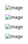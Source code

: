 ![image](https://user-images.githubusercontent.com/107635402/174117329-2b34b113-f531-4e57-b883-ad98c3480a52.png)

![image](https://user-images.githubusercontent.com/107635402/174117347-b6ce1c4f-d3a7-4b0e-b97a-7fba335b3e80.png)

![image](https://user-images.githubusercontent.com/107635402/174117330-f6d6bf9d-2ac7-4e1b-bd8c-f246b53f55f5.png)

![image](https://user-images.githubusercontent.com/107635402/174117365-d1339fcf-6fbc-41c0-a46f-3f97be2567b9.png)
